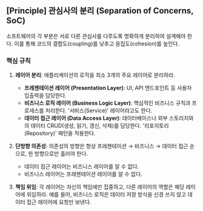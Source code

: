 ## [Principle] 관심사의 분리 (Separation of Concerns, SoC)

소프트웨어의 각 부분은 서로 다른 관심사를 다루도록 명확하게 분리하여 설계해야 한다. 이를 통해 코드의 결합도(coupling)를 낮추고 응집도(cohesion)를 높인다.

### 핵심 규칙
1.  **레이어 분리**: 애플리케이션의 로직을 최소 3개의 주요 레이어로 분리하라.
    -   **프레젠테이션 레이어 (Presentation Layer)**: UI, API 엔드포인트 등 사용자 입출력을 담당한다.
    -   **비즈니스 로직 레이어 (Business Logic Layer)**: 핵심적인 비즈니스 규칙과 프로세스를 처리한다. '서비스(Service)' 레이어라고도 한다.
    -   **데이터 접근 레이어 (Data Access Layer)**: 데이터베이스나 외부 스토리지와의 데이터 CRUD(생성, 읽기, 갱신, 삭제)를 담당한다. '리포지토리(Repository)' 패턴을 적용한다.

2.  **단방향 의존성**: 의존성의 방향은 항상 프레젠테이션 → 비즈니스 → 데이터 접근 순으로, 한 방향으로만 흘러야 한다.
    -   데이터 접근 레이어는 비즈니스 레이어를 알 수 없다.
    -   비즈니스 레이어는 프레젠테이션 레이어를 알 수 없다.

3.  **책임 위임**: 각 레이어는 자신의 책임에만 집중하고, 다른 레이어의 역할은 해당 레이어에 위임하라. 예를 들어, 비즈니스 로직은 데이터 저장 방식을 신경 쓰지 않고 데이터 접근 레이어에 요청만 보낸다.